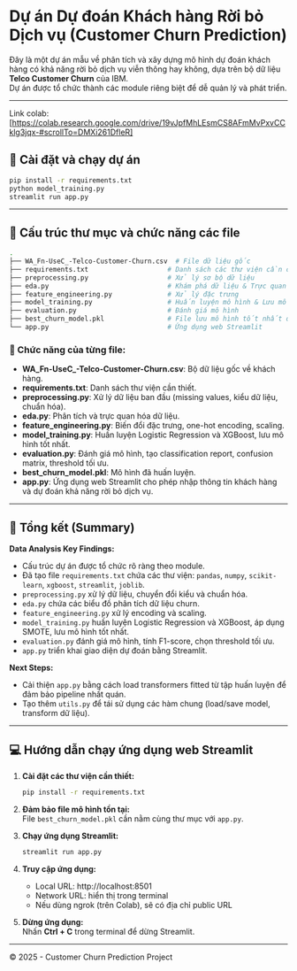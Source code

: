# Dự án Dự đoán Khách hàng Rời bỏ Dịch vụ (Customer Churn Prediction)

Đây là một dự án mẫu về phân tích và xây dựng mô hình dự đoán khách hàng có khả năng rời bỏ dịch vụ viễn thông hay không, dựa trên bộ dữ liệu **Telco Customer Churn** của IBM.  
Dự án được tổ chức thành các module riêng biệt để dễ quản lý và phát triển.

---
Link colab: [https://colab.research.google.com/drive/19vJpfMhLEsmCS8AFmMvPxvCCklg3jqx-#scrollTo=DMXi261DfleR]
## 🚀 Cài đặt và chạy dự án

```bash
pip install -r requirements.txt
python model_training.py
streamlit run app.py
```

---

## 📁 Cấu trúc thư mục và chức năng các file

```bash
.
├── WA_Fn-UseC_-Telco-Customer-Churn.csv  # File dữ liệu gốc
├── requirements.txt                    # Danh sách các thư viện cần cài đặt
├── preprocessing.py                    # Xử lý sơ bộ dữ liệu
├── eda.py                              # Khám phá dữ liệu & Trực quan hóa
├── feature_engineering.py              # Xử lý đặc trưng
├── model_training.py                   # Huấn luyện mô hình & Lưu mô hình
├── evaluation.py                       # Đánh giá mô hình
├── best_churn_model.pkl                # File lưu mô hình tốt nhất đã huấn luyện
└── app.py                              # Ứng dụng web Streamlit
```

### 🧩 Chức năng của từng file:

- **WA_Fn-UseC_-Telco-Customer-Churn.csv**: Bộ dữ liệu gốc về khách hàng.
- **requirements.txt**: Danh sách thư viện cần thiết.
- **preprocessing.py**: Xử lý dữ liệu ban đầu (missing values, kiểu dữ liệu, chuẩn hóa).
- **eda.py**: Phân tích và trực quan hóa dữ liệu.
- **feature_engineering.py**: Biến đổi đặc trưng, one-hot encoding, scaling.
- **model_training.py**: Huấn luyện Logistic Regression và XGBoost, lưu mô hình tốt nhất.
- **evaluation.py**: Đánh giá mô hình, tạo classification report, confusion matrix, threshold tối ưu.
- **best_churn_model.pkl**: Mô hình đã huấn luyện.
- **app.py**: Ứng dụng web Streamlit cho phép nhập thông tin khách hàng và dự đoán khả năng rời bỏ dịch vụ.

---

## 🧠 Tổng kết (Summary)

**Data Analysis Key Findings:**  
- Cấu trúc dự án được tổ chức rõ ràng theo module.  
- Đã tạo file `requirements.txt` chứa các thư viện: `pandas`, `numpy`, `scikit-learn`, `xgboost`, `streamlit`, `joblib`.  
- `preprocessing.py` xử lý dữ liệu, chuyển đổi kiểu và chuẩn hóa.  
- `eda.py` chứa các biểu đồ phân tích dữ liệu churn.  
- `feature_engineering.py` xử lý encoding và scaling.  
- `model_training.py` huấn luyện Logistic Regression và XGBoost, áp dụng SMOTE, lưu mô hình tốt nhất.  
- `evaluation.py` đánh giá mô hình, tính F1-score, chọn threshold tối ưu.  
- `app.py` triển khai giao diện dự đoán bằng Streamlit.

**Next Steps:**  
- Cải thiện `app.py` bằng cách load transformers fitted từ tập huấn luyện để đảm bảo pipeline nhất quán.  
- Tạo thêm `utils.py` để tái sử dụng các hàm chung (load/save model, transform dữ liệu).

---

## 💻 Hướng dẫn chạy ứng dụng web Streamlit

1. **Cài đặt các thư viện cần thiết:**  
   ```bash
   pip install -r requirements.txt
   ```

2. **Đảm bảo file mô hình tồn tại:**  
   File `best_churn_model.pkl` cần nằm cùng thư mục với `app.py`.

3. **Chạy ứng dụng Streamlit:**  
   ```bash
   streamlit run app.py
   ```

4. **Truy cập ứng dụng:**  
   - Local URL: http://localhost:8501  
   - Network URL: hiển thị trong terminal  
   - Nếu dùng ngrok (trên Colab), sẽ có địa chỉ public URL

5. **Dừng ứng dụng:**  
   Nhấn **Ctrl + C** trong terminal để dừng Streamlit.

---

© 2025 - Customer Churn Prediction Project

